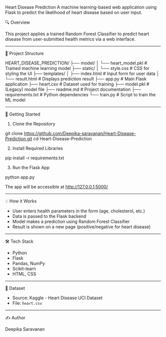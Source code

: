 Heart Disease Prediction
A machine learning-based web application using Flask to predict the likelihood of heart disease based on user input.

🔍 Overview

This project applies a trained Random Forest Classifier to predict heart disease from user-submitted health metrics via a web interface.

---

📁 Project Structure

HEART_DISEASE_PREDICTION/
├── model/
│   └── heart_model.pkl         # Trained machine learning model
├── static/
│   └── style.css               # CSS for styling the UI
├── templates/
│   ├── index.html              # Input form for user data
│   └── result.html             # Displays prediction result
├── app.py                      # Main Flask application
├── heart.csv                   # Dataset used for training
├── model.pkl                   # (Legacy) model file
├── readme.md                   # Project documentation
├── requirements.txt            # Python dependencies
└── train.py                    # Script to train the ML model

---

🚀 Getting Started

1. Clone the Repository

git clone https://github.com/Deepika-saravanan/Heart-Disease-Prediction.git
cd Heart-Disease-Prediction

2. Install Required Libraries

pip install -r requirements.txt

3. Run the Flask App

python app.py

The app will be accessible at http://127.0.0.1:5000/

---

💡 How it Works

- User enters health parameters in the form (age, cholesterol, etc.)
- Data is passed to the Flask backend
- Model makes a prediction using Random Forest Classifier
- Result is shown on a new page (positive/negative for heart disease)

---

🛠 Tech Stack

- Python
- Flask
- Pandas, NumPy
- Scikit-learn
- HTML, CSS

---

📂 Dataset

- Source: Kaggle - Heart Disease UCI Dataset
- File: `heart.csv`

---

✍️ Author

Deepika Saravanan
